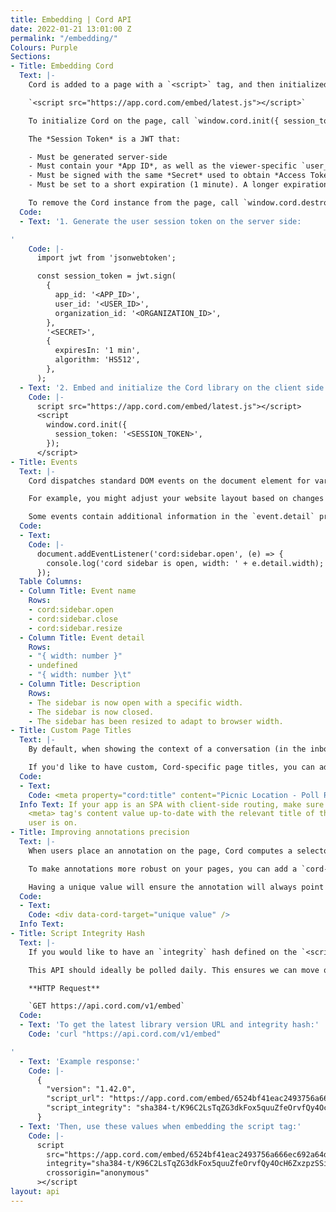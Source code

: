 ```yaml
---
title: Embedding | Cord API
date: 2022-01-21 13:01:00 Z
permalink: "/embedding/"
Colours: Purple
Sections:
- Title: Embedding Cord
  Text: |-
    Cord is added to a page with a `<script>` tag, and then initialized with a *Session Token*.

    `<script src="https://app.cord.com/embed/latest.js"></script>`

    To initialize Cord on the page, call `window.cord.init({ session_token: "..." })`.

    The *Session Token* is a JWT that:

    - Must be generated server-side
    - Must contain your *App ID*, as well as the viewer-specific `user_id` and `organization_id` fields
    - Must be signed with the same *Secret* used to obtain *Access Token*s, using the HS512 (HMAC using SHA-512 hash) algorithm.
    - Must be set to a short expiration (1 minute). A longer expiration isn't needed - it will only be used during the library initialization phase to transfer the user session information to the Cord components.

    To remove the Cord instance from the page, call `window.cord.destroy()`.
  Code:
  - Text: '1. Generate the user session token on the server side:

'
    Code: |-
      import jwt from 'jsonwebtoken';

      const session_token = jwt.sign(
        {
          app_id: '<APP_ID>',
          user_id: '<USER_ID>',
          organization_id: '<ORGANIZATION_ID>',
        },
        '<SECRET>',
        {
          expiresIn: '1 min',
          algorithm: 'HS512',
        },
      );
  - Text: '2. Embed and initialize the Cord library on the client side:'
    Code: |-
      script src="https://app.cord.com/embed/latest.js"></script>
      <script
        window.cord.init({
          session_token: '<SESSION_TOKEN>',
        });
      </script>
- Title: Events
  Text: |-
    Cord dispatches standard DOM events on the document element for various lifecycle stages or user actions.

    For example, you might adjust your website layout based on changes in the sidebar, such as the sidebar opening, closing, or resizing.

    Some events contain additional information in the `event.detail` property.
  Code:
  - Text: 
    Code: |-
      document.addEventListener('cord:sidebar.open', (e) => {
        console.log('cord sidebar is open, width: ' + e.detail.width);
      });
  Table Columns:
  - Column Title: Event name
    Rows:
    - cord:sidebar.open
    - cord:sidebar.close
    - cord:sidebar.resize
  - Column Title: Event detail
    Rows:
    - "{ width: number }"
    - undefined
    - "{ width: number }\t"
  - Column Title: Description
    Rows:
    - The sidebar is now open with a specific width.
    - The sidebar is now closed.
    - The sidebar has been resized to adapt to browser width.
- Title: Custom Page Titles
  Text: |-
    By default, when showing the context of a conversation (in the inbox, email notifications, etc) we use the `document.title` of the page the conversation is happening on.

    If you'd like to have custom, Cord-specific page titles, you can add a <meta> tag in the document `<head>`.
  Code:
  - Text: 
    Code: <meta property="cord:title" content="Picnic Location - Poll Results" />
  Info Text: If your app is an SPA with client-side routing, make sure you keep this
    <meta> tag's content value up-to-date with the relevant title of the page the
    user is on.
- Title: Improving annotations precision
  Text: |-
    When users place an annotation on the page, Cord computes a selector which will be used to attach the pointer to the right element. This works well, but does not cover all scenarios.

    To make annotations more robust on your pages, you can add a `cord-target` data attribute to the HTML tag that represents each individual element of interest.

    Having a unique value will ensure the annotation will always point to the correct element.
  Code:
  - Text: 
    Code: <div data-cord-target="unique value" />
  Info Text: 
- Title: Script Integrity Hash
  Text: |-
    If you would like to have an `integrity` hash defined on the `<script>` tag, you can poll the `embed` API endpoint to obtain the most recent, version-specific URL for the library, along with its `integrity` value.

    This API should ideally be polled daily. This ensures we can move quickly to deprecate old APIs and deliver new features and bug fixes.

    **HTTP Request**

    `GET https://api.cord.com/v1/embed`
  Code:
  - Text: 'To get the latest library version URL and integrity hash:'
    Code: 'curl "https://api.cord.com/v1/embed"

'
  - Text: 'Example response:'
    Code: |-
      {
        "version": "1.42.0",
        "script_url": "https://app.cord.com/embed/6524bf41eac2493756a666ec692a64de.js",
        "script_integrity": "sha384-t/K96C2LsTqZG3dkFox5quuZfeOrvfQy4OcH6ZxzpzSSi+Msx5v7cPmuJ9cHjPGN"
      }
  - Text: 'Then, use these values when embedding the script tag:'
    Code: |-
      script
        src="https://app.cord.com/embed/6524bf41eac2493756a666ec692a64de.js"
        integrity="sha384-t/K96C2LsTqZG3dkFox5quuZfeOrvfQy4OcH6ZxzpzSSi+Msx5v7cPmuJ9cHjPGN"
        crossorigin="anonymous"
      ></script
layout: api
---
```


